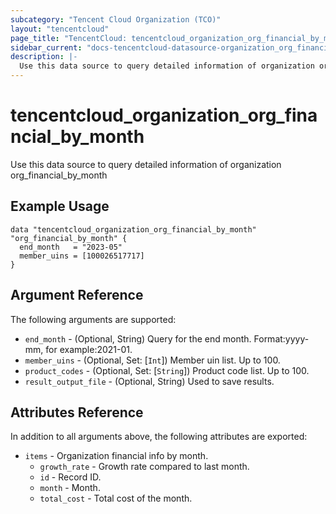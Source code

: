 ```yaml
---
subcategory: "Tencent Cloud Organization (TCO)"
layout: "tencentcloud"
page_title: "TencentCloud: tencentcloud_organization_org_financial_by_month"
sidebar_current: "docs-tencentcloud-datasource-organization_org_financial_by_month"
description: |-
  Use this data source to query detailed information of organization org_financial_by_month
---
```


# tencentcloud_organization_org_financial_by_month

Use this data source to query detailed information of organization org_financial_by_month

## Example Usage

```hcl
data "tencentcloud_organization_org_financial_by_month" "org_financial_by_month" {
  end_month   = "2023-05"
  member_uins = [100026517717]
}
```

## Argument Reference

The following arguments are supported:

* `end_month` - (Optional, String) Query for the end month. Format:yyyy-mm, for example:2021-01.
* `member_uins` - (Optional, Set: [`Int`]) Member uin list. Up to 100.
* `product_codes` - (Optional, Set: [`String`]) Product code list. Up to 100.
* `result_output_file` - (Optional, String) Used to save results.

## Attributes Reference

In addition to all arguments above, the following attributes are exported:

* `items` - Organization financial info by month.
  * `growth_rate` - Growth rate compared to last month.
  * `id` - Record ID.
  * `month` - Month.
  * `total_cost` - Total cost of the month.



